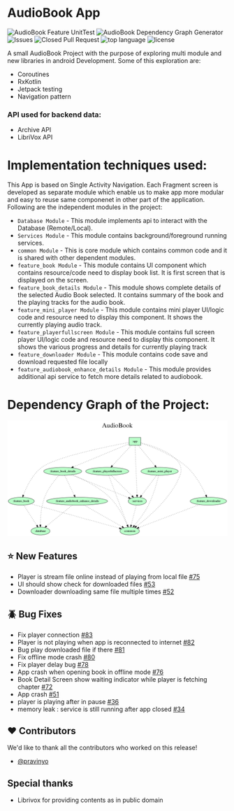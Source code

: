# AudioBook App
![AudioBook Feature UnitTest](https://github.com/pravinyo/AudioBook/workflows/AudioBook%20Feature%20UnitTest/badge.svg) ![AudioBook Dependency Graph Generator](https://github.com/pravinyo/AudioBook/workflows/AudioBook%20Dependency%20Graph%20Generator/badge.svg) ![Issues](https://img.shields.io/github/issues-closed/pravinyo/AudioBook)  ![Closed Pull Request](https://img.shields.io/github/issues-pr-closed/pravinyo/AudioBook) ![top language](https://img.shields.io/github/languages/top/pravinyo/AudioBook) ![license](https://img.shields.io/github/license/pravinyo/AudioBook)

A small AudioBook Project with the purpose of exploring multi module and new libraries in android Development. Some of this exploration are:
* Coroutines
* RxKotlin
* Jetpack testing
* Navigation pattern

### API used for backend data:
 - Archive API
 - LibriVox API

# Implementation techniques used:
This App is based on Single Activity Navigation. Each Fragment screen is developed as separate module which enable us to make app more modular and easy to reuse same componenet in other part of the application. Following are the independent modules in the project:

* `Database Module` - This module implements api to interact with the Database (Remote/Local).
* `Services Module` - This module contains background/foreground running services.
* `common Module` - This is core module which contains common code and it is shared with other dependent modules.
* `feature_book Module` - This module contains UI component which contains resource/code need to display book list. It is first screen that is displayed on the screen.
* `feature_book_details Module` - This module shows complete details of the selected Audio Book selected. It contains summary of the book and the playing tracks for the audio book.
* `feature_mini_player Module` - This module contains mini player UI/logic code and resource need to display this component. It shows the currently playing audio track.
* `feature_playerfullscreen Module` - This module contains full screen player UI/logic code and resource need to display this component. It shows the various progress and details for currently playing track
* `feature_downloader Module` - This module contains code save and download requested file locally
* `feature_audiobook_enhance_details Module` - This module provides additional api service to fetch  more details related to audiobook.

# Dependency Graph of the Project:
![AudioBook](/photos/dependencies_graph.png)

## :star: New Features

- Player is stream file online instead of playing from local file [#75](https://github.com/pravinyo/AudioBook/issues/75)
- UI should show check for downloaded files [#53](https://github.com/pravinyo/AudioBook/issues/53)
- Downloader downloading same file multiple times [#52](https://github.com/pravinyo/AudioBook/issues/52)

## :beetle: Bug Fixes

- Fix player connection [#83](https://github.com/pravinyo/AudioBook/pull/83)
- Player is not playing when app is reconnected to internet [#82](https://github.com/pravinyo/AudioBook/issues/82)
- Bug play downloaded file if there [#81](https://github.com/pravinyo/AudioBook/pull/81)
- Fix offline mode crash [#80](https://github.com/pravinyo/AudioBook/pull/80)
- Fix player delay bug [#78](https://github.com/pravinyo/AudioBook/pull/78)
- App crash when opening book in offline mode [#76](https://github.com/pravinyo/AudioBook/issues/76)
- Book Detail Screen show waiting indicator while player is fetching chapter [#72](https://github.com/pravinyo/AudioBook/issues/72)
- App crash [#51](https://github.com/pravinyo/AudioBook/issues/51)
- player is playing after in pause  [#36](https://github.com/pravinyo/AudioBook/issues/36)
- memory leak : service is still running after app closed [#34](https://github.com/pravinyo/AudioBook/issues/34)

## :heart: Contributors

We'd like to thank all the contributors who worked on this release!

- [@pravinyo](https://github.com/pravinyo)

## Special thanks
- Librivox for providing contents as in public domain
